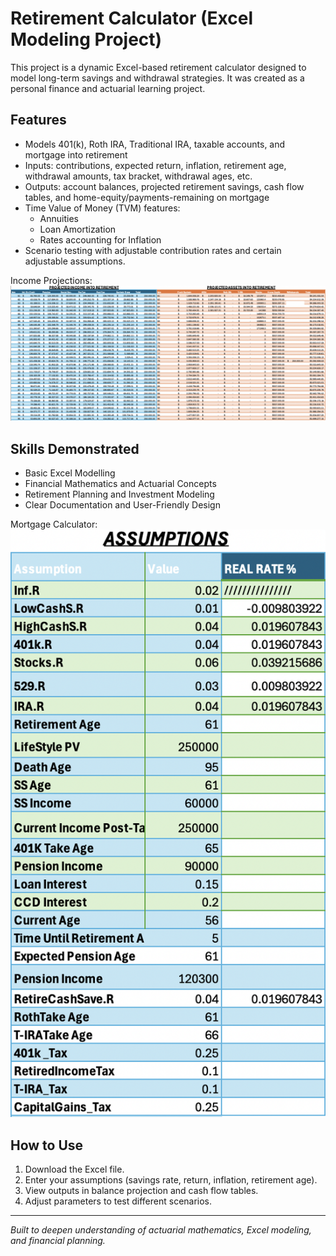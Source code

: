 # Retirement Calculator (Excel Modeling Project)
This project is a dynamic Excel-based retirement calculator designed to model long-term savings and withdrawal strategies. It was created as a personal finance and actuarial learning project.

## Features
- Models 401(k), Roth IRA, Traditional IRA, taxable accounts, and mortgage into retirement
- Inputs: contributions, expected return, inflation, retirement age, withdrawal amounts, tax bracket, withdrawal ages, etc.
- Outputs: account balances, projected retirement savings, cash flow tables, and home-equity/payments-remaining on mortgage
- Time Value of Money (TVM) features:
  - Annuities
  - Loan Amortization
  - Rates accounting for Inflation
- Scenario testing with adjustable contribution rates and certain adjustable assumptions.

Income Projections: 
![Projection Chart](proj.png) 

## Skills Demonstrated
- Basic Excel Modelling
- Financial Mathematics and Actuarial Concepts 
- Retirement Planning and Investment Modeling
- Clear Documentation and User-Friendly Design

Mortgage Calculator:
![Projection Chart](Assumptions.png)

## How to Use
1. Download the Excel file.
2. Enter your assumptions (savings rate, return, inflation, retirement age).
3. View outputs in balance projection and cash flow tables.
4. Adjust parameters to test different scenarios.

---
*Built to deepen understanding of actuarial mathematics, Excel modeling, and financial planning.*
